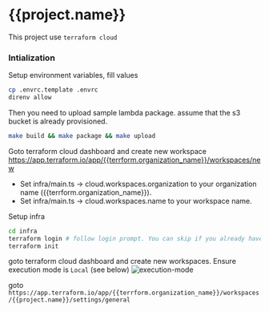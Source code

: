 # {{project.name}}
This project use `terraform cloud`

### Intialization
Setup environment variables, fill values
```sh
cp .envrc.template .envrc
direnv allow
```

Then you need to upload sample lambda package. assume that the s3 bucket is already provisioned.
```sh
make build && make package && make upload
```

Goto terraform cloud dashboard and create new workspace https://app.terraform.io/app/{{terrform.organization_name}}/workspaces/new

- Set infra/main.ts -> cloud.workspaces.organization to your organization name ({{terrform.organization_name}}).
- Set infra/main.ts -> cloud.workspaces.name to your workspace name.

Setup infra
```sh
cd infra
terraform login # follow login prompt. You can skip if you already have a session.
terraform init
```

goto terraform cloud dashboard and create new workspaces. Ensure execution mode is `Local` (see below)
![execution-mode](https://cdn.saeh.io/terraform/a5500ffa-0b03-424a-8507-ffc04dd38d41.png)

goto `https://app.terraform.io/app/{{terrform.organization_name}}/workspaces/{{project.name}}/settings/general`

